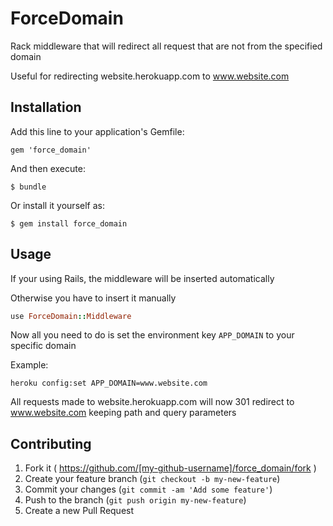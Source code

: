 # ForceDomain

Rack middleware that will redirect all request that are not from the specified domain

Useful for redirecting website.herokuapp.com to www.website.com

## Installation

Add this line to your application's Gemfile:

    gem 'force_domain'

And then execute:

    $ bundle

Or install it yourself as:

    $ gem install force_domain

## Usage

If your using Rails, the middleware will be inserted automatically

Otherwise you have to insert it manually

```ruby
use ForceDomain::Middleware
```

Now all you need to do is set the environment key `APP_DOMAIN` to your specific domain

Example:

```shell
heroku config:set APP_DOMAIN=www.website.com
```

All requests made to website.herokuapp.com will now 301 redirect to www.website.com keeping path and query parameters

## Contributing

1. Fork it ( https://github.com/[my-github-username]/force_domain/fork )
2. Create your feature branch (`git checkout -b my-new-feature`)
3. Commit your changes (`git commit -am 'Add some feature'`)
4. Push to the branch (`git push origin my-new-feature`)
5. Create a new Pull Request
